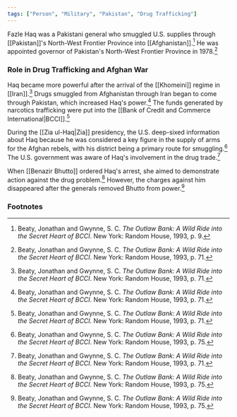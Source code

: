 ```yaml
---
tags: ["Person", "Military", "Pakistan", "Drug Trafficking"]
---
```

Fazle Haq was a Pakistani general who smuggled U.S. supplies through [[Pakistan]]'s North-West Frontier Province into [[Afghanistan]].[^1] He was appointed governor of Pakistan's North-West Frontier Province in 1978.[^2]

### Role in Drug Trafficking and Afghan War

Haq became more powerful after the arrival of the [[Khomeini]] regime in [[Iran]].[^3] Drugs smuggled from Afghanistan through Iran began to come through Pakistan, which increased Haq's power.[^4] The funds generated by narcotics trafficking were put into the [[Bank of Credit and Commerce International|BCCI]].[^5]

During the [[Zia ul-Haq|Zia]] presidency, the U.S. deep-sixed information about Haq because he was considered a key figure in the supply of arms for the Afghan rebels, with his district being a primary route for smuggling.[^6] The U.S. government was aware of Haq's involvement in the drug trade.[^7]

When [[Benazir Bhutto]] ordered Haq's arrest, she aimed to demonstrate action against the drug problem.[^8] However, the charges against him disappeared after the generals removed Bhutto from power.[^9]

### Footnotes

[^1]: Beaty, Jonathan and Gwynne, S. C. *The Outlaw Bank: A Wild Ride into the Secret Heart of BCCI*. New York: Random House, 1993, p. 9.
[^2]: Beaty, Jonathan and Gwynne, S. C. *The Outlaw Bank: A Wild Ride into the Secret Heart of BCCI*. New York: Random House, 1993, p. 71.
[^3]: Beaty, Jonathan and Gwynne, S. C. *The Outlaw Bank: A Wild Ride into the Secret Heart of BCCI*. New York: Random House, 1993, p. 71.
[^4]: Beaty, Jonathan and Gwynne, S. C. *The Outlaw Bank: A Wild Ride into the Secret Heart of BCCI*. New York: Random House, 1993, p. 71.
[^5]: Beaty, Jonathan and Gwynne, S. C. *The Outlaw Bank: A Wild Ride into the Secret Heart of BCCI*. New York: Random House, 1993, p. 71.
[^6]: Beaty, Jonathan and Gwynne, S. C. *The Outlaw Bank: A Wild Ride into the Secret Heart of BCCI*. New York: Random House, 1993, p. 75.
[^7]: Beaty, Jonathan and Gwynne, S. C. *The Outlaw Bank: A Wild Ride into the Secret Heart of BCCI*. New York: Random House, 1993, p. 71.
[^8]: Beaty, Jonathan and Gwynne, S. C. *The Outlaw Bank: A Wild Ride into the Secret Heart of BCCI*. New York: Random House, 1993, p. 75.
[^9]: Beaty, Jonathan and Gwynne, S. C. *The Outlaw Bank: A Wild Ride into the Secret Heart of BCCI*. New York: Random House, 1993, p. 75.
